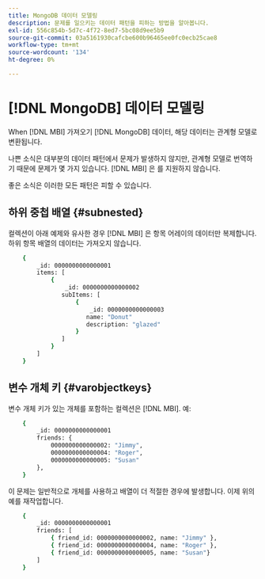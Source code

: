 ```yaml
---
title: MongoDB 데이터 모델링
description: 문제를 일으키는 데이터 패턴을 피하는 방법을 알아봅니다.
exl-id: 556c854b-5d7c-4f72-8ed7-5bc08d9ee5b9
source-git-commit: 03a5161930cafcbe600b96465ee0fc0ecb25cae8
workflow-type: tm+mt
source-wordcount: '134'
ht-degree: 0%

---
```


# [!DNL MongoDB] 데이터 모델링

When [!DNL MBI] 가져오기 [!DNL MongoDB] 데이터, 해당 데이터는 관계형 모델로 변환됩니다.

나쁜 소식은 대부분의 데이터 패턴에서 문제가 발생하지 않지만, 관계형 모델로 번역하기 때문에 문제가 몇 가지 있습니다. [!DNL MBI] 은 를 지원하지 않습니다.

좋은 소식은 이러한 모든 패턴은 피할 수 있습니다.

## 하위 중첩 배열 {#subnested}

컬렉션이 아래 예제와 유사한 경우 [!DNL MBI] 은 항목 어레이의 데이터만 복제합니다. 하위 항목 배열의 데이터는 가져오지 않습니다.

```bash
    {
        _id: 0000000000000001
        items: [
            {
                _id: 0000000000000002
               subItems: [
                   {
                       _id: 0000000000000003
                      name: "Donut"
                      description: "glazed"
                   }
               ]
            }
        ]
    }
```

## 변수 개체 키 {#varobjectkeys}

변수 개체 키가 있는 개체를 포함하는 컬렉션은 [!DNL MBI]. 예:

```bash
    {
        _id: 0000000000000001
        friends: {
            0000000000000002: "Jimmy",
            0000000000000004: "Roger",
            0000000000000005: "Susan"
        },
    }
```

이 문제는 일반적으로 개체를 사용하고 배열이 더 적절한 경우에 발생합니다. 이제 위의 예를 재작업합니다.

```bash
    {
        _id: 0000000000000001
        friends: [
            { friend_id: 0000000000000002, name: "Jimmy" },
            { friend_id: 0000000000000004, name: "Roger" },
            { friend_id: 0000000000000005, name: "Susan"}
        ]
    }
```
